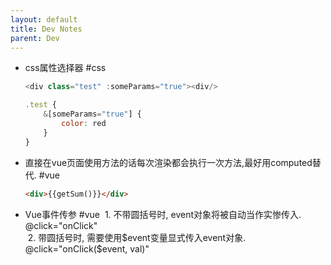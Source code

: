 ```yaml
---
layout: default
title: Dev Notes
parent: Dev
---
```


- css属性选择器 #css
	```javascript
	<div class="test" :someParams="true"><div/>
	
	.test {
		&[someParams="true"] {
			color: red
		}
	}
	```

- 直接在vue页面使用方法的话每次渲染都会执行一次方法,最好用computed替代. #vue 
	```html
	<div>{{getSum()}}</div>
	```

- Vue事件传参 #vue 
	 1. 不带圆括号时, event对象将被自动当作实惨传入. @click="onClick"  
	 2. 带圆括号时, 需要使用$event变量显式传入event对象. @click="onClick($event, val)"
